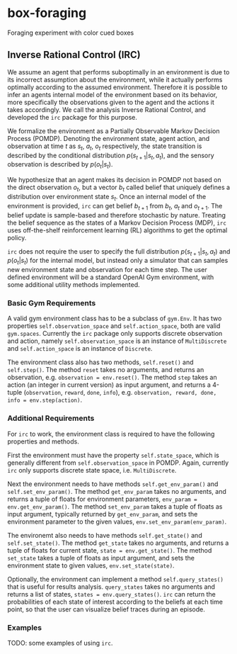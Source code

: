 # box-foraging
Foraging experiment with color cued boxes

## Inverse Rational Control (IRC)
We assume an agent that performs suboptimally in an environment is due to its incorrect assumption
about the environment, while it actually performs optimally according to the assumed environment.
Therefore it is possible to infer an agents internal model of the environment based on its behavior,
more specifically the observations given to the agent and the actions it takes accordingly. We call
the analysis Inverse Rational Control, and developed the `irc` package for this purpose.

We formalize the environment as a Partially Observable Markov Decision Process (POMDP). Denoting the
environment state, agent action, and observation at time $t$ as $s_t$, $a_t$, $o_t$ respectively,
the state transition is described by the conditional distribution $p(s_{t+1}|s_t, a_t)$, and the
sensory observation is described by $p(o_t|s_t)$.

We hypothesize that an agent makes its decision in POMDP not based on the direct observation $o_t$,
but a vector $b_t$ called belief that uniquely defines a distribution over environment state $s_t$.
Once an internal model of the environment is provided, `irc` can get belief $b_{t+1}$ from $b_t$,
$a_t$ and $o_{t+1}$. The belief update is sample-based and therefore stochastic by nature. Treating
the belief sequence as the states of a Markov Decision Process (MDP), `irc` uses off-the-shelf
reinforcement learning (RL) algorithms to get the optimal policy.

`irc` does not require the user to specify the full distribution $p(s_{t+1}|s_t, a_t)$ and $p(o_t|s_t)$
for the internal model, but instead only a simulator that can samples new environment state and
observation for each time step. The user defined environment will be a standard OpenAI Gym
environment, with some additional utility methods implemented.

### Basic Gym Requirements
A valid gym environment class has to be a subclass of `gym.Env`. It has two properties
`self.observation_space` and `self.action_space`, both are valid `gym.spaces`. Currently the `irc`
package only supports discrete observation and action, namely `self.observation_space` is an
instance of `MultiDiscrete` and `self.action_space` is an instance of `Discrete`.

The environment class also has two methods, `self.reset()` and `self.step()`. The method `reset`
takes no arguments, and returns an observation, e.g. `observation = env.reset()`. The method `step`
takes an action (an integer in current version) as input argument, and returns a 4-tuple
(`observation`, `reward`, `done`, `info`), e.g. `observation, reward, done, info = env.step(action)`.

### Additional Requirements
For `irc` to work, the environment class is required to have the following properties and methods.

First the environment must have the property `self.state_space`, which is generally different from
`self.observation_space` in POMDP. Again, currently `irc` only supports discrete state space, i.e.
`MultiDiscrete`.

Next the environment needs to have methods `self.get_env_param()` and `self.set_env_param()`. The
method `get_env_param` takes no arguments, and returns a tuple of floats for environment parameters,
`env_param = env.get_env_param()`. The method `set_env_param` takes a tuple of floats as input
argument, typically returned by `get_env_param`, and sets the environment parameter to the given
values, `env.set_env_param(env_param)`.

The environemt also needs to have methods `self.get_state()` and `self.set_state()`. The method
`get_state` takes no arguments, and returns a tuple of floats for current state, `state = env.get_state()`.
The method `set_state` takes a tuple of floats as input argument, and sets the environment state to
given values, `env.set_state(state)`.

Optionally, the environment can implement a method `self.query_states()` that is useful for results
analysis. `query_states` takes no arguments and returns a list of states, `states = env.query_states()`.
`irc` can return the probabilities of each state of interest according to the beliefs at each time
point, so that the user can visualize belief traces during an episode.

### Examples
TODO: some examples of using `irc`.

